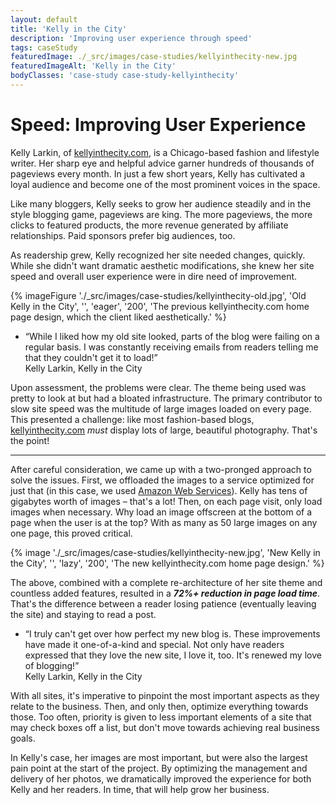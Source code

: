 ```yaml
---
layout: default
title: 'Kelly in the City'
description: 'Improving user experience through speed'
tags: caseStudy
featuredImage: ./_src/images/case-studies/kellyinthecity-new.jpg
featuredImageAlt: 'Kelly in the City'
bodyClasses: 'case-study case-study-kellyinthecity'
---
```


# Speed: Improving User Experience
Kelly Larkin, of <a href="http://kellyinthecity.com" target="_blank">kellyinthecity.com</a>, is a Chicago-based fashion and lifestyle writer. Her sharp eye and helpful advice garner hundreds of thousands of pageviews every month. In just a few short years, Kelly has cultivated a loyal audience and become one of the most prominent voices in the space.

Like many bloggers, Kelly seeks to grow her audience steadily and in the style blogging game, pageviews are king. The more pageviews, the more clicks to featured products, the more revenue generated by affiliate relationships. Paid sponsors prefer big audiences, too.

As readership grew, Kelly recognized her site needed changes, quickly. While she didn't want dramatic aesthetic modifications, she knew her site speed and overall user experience were in dire need of improvement.

{% imageFigure './_src/images/case-studies/kellyinthecity-old.jpg', 'Old Kelly in the City', '', 'eager', '200', 'The previous kellyinthecity.com home page design, which the client liked aesthetically.' %}

<div class="endorsements">
  <ul class="endorsements-list">
    <li>
      <div class="wrapper-wide-med">
        <q>While I liked how my old site looked, parts of the blog were failing on a regular basis. I was constantly receiving emails from readers telling me that they couldn't get it to load!</q>
        <div class="attribution">Kelly Larkin,
          <span>Kelly in the City</span>
        </div>
      </div>
    </li>
  </ul>
</div>

Upon assessment, the problems were clear. The theme being used was pretty to look at but had a bloated infrastructure. The primary contributor to slow site speed was the multitude of large images loaded on every page. This presented a challenge: like most fashion-based blogs, <a href="http://kellyinthecity.com" target="_blank">kellyinthecity.com</a> *must* display lots of large, beautiful photography. That's the point!

---

After careful consideration, we came up with a two-pronged approach to solve the issues. First, we offloaded the images to a service optimized for just that (in this case, we used <a href="https://aws.amazon.com/" target="_blank">Amazon Web Services</a>). Kelly has tens of gigabytes worth of images &ndash; that's a lot! Then, on each page visit, only load images when necessary. Why load an image offscreen at the bottom of a page when the user is at the top? With as many as 50 large images on any one page, this proved critical.

{% image './_src/images/case-studies/kellyinthecity-new.jpg', 'New Kelly in the City', '', 'lazy', '200', 'The new kellyinthecity.com home page design.' %}

The above, combined with a complete re-architecture of her site theme and countless added features, resulted in a ***72%+ reduction in page load time***. That's the difference between a reader losing patience (eventually leaving the site) and staying to read a post.

<div class="endorsements">
  <ul class="endorsements-list">
    <li class="alt">
      <div class="wrapper-wide-med">
        <q>I truly can't get over how perfect my new blog is. These improvements have made it one-of-a-kind and special. Not only have readers expressed that they love the new site, I love it, too. It's renewed my love of blogging!</q>
        <div class="attribution">Kelly Larkin,
          <span>Kelly in the City</span>
        </div>
      </div>
    </li>
  </ul>
</div>

With all sites, it's imperative to pinpoint the most important aspects as they relate to the business. Then, and only then, optimize everything towards those. Too often, priority is given to less important elements of a site that may check boxes off a list, but don't move towards achieving real business goals.

In Kelly's case, her images are most important, but were also the largest pain point at the start of the project. By optimizing the management and delivery of her photos, we dramatically improved the experience for both Kelly and her readers. In time, that will help grow her business.
